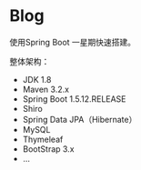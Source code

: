 # Blog
使用Spring Boot 一星期快速搭建。  

整体架构：  
- JDK 1.8  
- Maven 3.2.x  
- Spring Boot 1.5.12.RELEASE  
- Shiro    
- Spring Data JPA（Hibernate）  
- MySQL  
- Thymeleaf  
- BootStrap 3.x  
- ...
